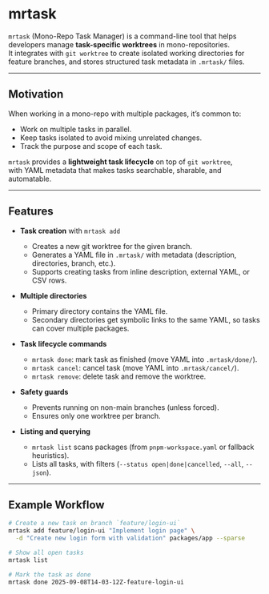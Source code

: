 # mrtask

`mrtask` (Mono-Repo Task Manager) is a command-line tool that helps developers manage **task-specific worktrees** in mono-repositories.  
It integrates with `git worktree` to create isolated working directories for feature branches, and stores structured task metadata in `.mrtask/` files.

---

## Motivation

When working in a mono-repo with multiple packages, it’s common to:
- Work on multiple tasks in parallel.
- Keep tasks isolated to avoid mixing unrelated changes.
- Track the purpose and scope of each task.

`mrtask` provides a **lightweight task lifecycle** on top of `git worktree`,  
with YAML metadata that makes tasks searchable, sharable, and automatable.

---

## Features

- **Task creation** with `mrtask add`  
  - Creates a new git worktree for the given branch.  
  - Generates a YAML file in `.mrtask/` with metadata (description, directories, branch, etc.).  
  - Supports creating tasks from inline description, external YAML, or CSV rows.

- **Multiple directories**  
  - Primary directory contains the YAML file.  
  - Secondary directories get symbolic links to the same YAML, so tasks can cover multiple packages.

- **Task lifecycle commands**  
  - `mrtask done`: mark task as finished (move YAML into `.mrtask/done/`).  
  - `mrtask cancel`: cancel task (move YAML into `.mrtask/cancel/`).  
  - `mrtask remove`: delete task and remove the worktree.

- **Safety guards**  
  - Prevents running on non-main branches (unless forced).  
  - Ensures only one worktree per branch.  

- **Listing and querying**  
  - `mrtask list` scans packages (from `pnpm-workspace.yaml` or fallback heuristics).  
  - Lists all tasks, with filters (`--status open|done|cancelled`, `--all`, `--json`).

---

## Example Workflow

```bash
# Create a new task on branch `feature/login-ui`
mrtask add feature/login-ui "Implement login page" \
  -d "Create new login form with validation" packages/app --sparse

# Show all open tasks
mrtask list

# Mark the task as done
mrtask done 2025-09-08T14-03-12Z-feature-login-ui
